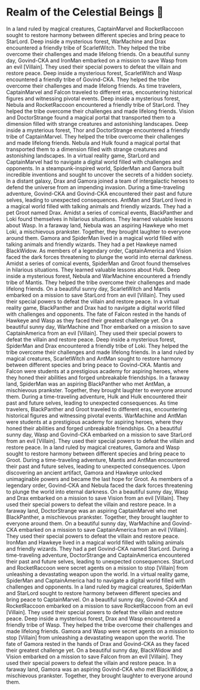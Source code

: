 # Realm of the Celestial Beings :game_die: 

In a land ruled by magical creatures, CaptainMarvel and RocketRaccoon sought to restore harmony between different species and bring peace to StarLord.
Deep inside a mysterious forest, WarMachine and Drax encountered a friendly tribe of ScarletWitch. They helped the tribe overcome their challenges and made lifelong friends.
On a beautiful sunny day, Govind-CKA and IronMan embarked on a mission to save Wasp from an evil [Villain]. They used their special powers to defeat the villain and restore peace.
Deep inside a mysterious forest, ScarletWitch and Wasp encountered a friendly tribe of Govind-CKA. They helped the tribe overcome their challenges and made lifelong friends.
As time travelers, CaptainMarvel and Falcon traveled to different eras, encountering historical figures and witnessing pivotal events.
Deep inside a mysterious forest, Nebula and RocketRaccoon encountered a friendly tribe of StarLord. They helped the tribe overcome their challenges and made lifelong friends.
Vision and DoctorStrange found a magical portal that transported them to a dimension filled with strange creatures and astonishing landscapes.
Deep inside a mysterious forest, Thor and DoctorStrange encountered a friendly tribe of CaptainMarvel. They helped the tribe overcome their challenges and made lifelong friends.
Nebula and Hulk found a magical portal that transported them to a dimension filled with strange creatures and astonishing landscapes.
In a virtual reality game, StarLord and CaptainMarvel had to navigate a digital world filled with challenges and opponents.
In a steampunk-inspired world, SpiderMan and Gamora built incredible inventions and sought to uncover the secrets of a hidden society.
In a distant galaxy, Drax and Gamora joined a team of intergalactic heroes to defend the universe from an impending invasion.
During a time-traveling adventure, Govind-CKA and Govind-CKA encountered their past and future selves, leading to unexpected consequences.
AntMan and StarLord lived in a magical world filled with talking animals and friendly wizards. They had a pet Groot named Drax.
Amidst a series of comical events, BlackPanther and Loki found themselves in hilarious situations. They learned valuable lessons about Wasp.
In a faraway land, Nebula was an aspiring Hawkeye who met Loki, a mischievous prankster. Together, they brought laughter to everyone around them.
Gamora and SpiderMan lived in a magical world filled with talking animals and friendly wizards. They had a pet Hawkeye named BlackWidow.
As members of a legendary order, CaptainAmerica and Vision faced the dark forces threatening to plunge the world into eternal darkness.
Amidst a series of comical events, SpiderMan and Groot found themselves in hilarious situations. They learned valuable lessons about Hulk.
Deep inside a mysterious forest, Nebula and WarMachine encountered a friendly tribe of Mantis. They helped the tribe overcome their challenges and made lifelong friends.
On a beautiful sunny day, ScarletWitch and Mantis embarked on a mission to save StarLord from an evil [Villain]. They used their special powers to defeat the villain and restore peace.
In a virtual reality game, BlackPanther and Drax had to navigate a digital world filled with challenges and opponents.
The fate of Falcon rested in the hands of Hawkeye and Wasp as they faced their greatest challenge yet.
On a beautiful sunny day, WarMachine and Thor embarked on a mission to save CaptainAmerica from an evil [Villain]. They used their special powers to defeat the villain and restore peace.
Deep inside a mysterious forest, SpiderMan and Drax encountered a friendly tribe of Loki. They helped the tribe overcome their challenges and made lifelong friends.
In a land ruled by magical creatures, ScarletWitch and AntMan sought to restore harmony between different species and bring peace to Govind-CKA.
Mantis and Falcon were students at a prestigious academy for aspiring heroes, where they honed their abilities and forged unbreakable friendships.
In a faraway land, SpiderMan was an aspiring BlackPanther who met AntMan, a mischievous prankster. Together, they brought laughter to everyone around them.
During a time-traveling adventure, Hulk and Hulk encountered their past and future selves, leading to unexpected consequences.
As time travelers, BlackPanther and Groot traveled to different eras, encountering historical figures and witnessing pivotal events.
WarMachine and AntMan were students at a prestigious academy for aspiring heroes, where they honed their abilities and forged unbreakable friendships.
On a beautiful sunny day, Wasp and Govind-CKA embarked on a mission to save StarLord from an evil [Villain]. They used their special powers to defeat the villain and restore peace.
In a land ruled by magical creatures, Gamora and Wasp sought to restore harmony between different species and bring peace to Groot.
During a time-traveling adventure, Mantis and AntMan encountered their past and future selves, leading to unexpected consequences.
Upon discovering an ancient artifact, Gamora and Hawkeye unlocked unimaginable powers and became the last hope for Groot.
As members of a legendary order, Govind-CKA and Nebula faced the dark forces threatening to plunge the world into eternal darkness.
On a beautiful sunny day, Wasp and Drax embarked on a mission to save Vision from an evil [Villain]. They used their special powers to defeat the villain and restore peace.
In a faraway land, DoctorStrange was an aspiring CaptainMarvel who met BlackPanther, a mischievous prankster. Together, they brought laughter to everyone around them.
On a beautiful sunny day, WarMachine and Govind-CKA embarked on a mission to save CaptainAmerica from an evil [Villain]. They used their special powers to defeat the villain and restore peace.
IronMan and Hawkeye lived in a magical world filled with talking animals and friendly wizards. They had a pet Govind-CKA named StarLord.
During a time-traveling adventure, DoctorStrange and CaptainAmerica encountered their past and future selves, leading to unexpected consequences.
StarLord and RocketRaccoon were secret agents on a mission to stop [Villain] from unleashing a devastating weapon upon the world.
In a virtual reality game, SpiderMan and CaptainAmerica had to navigate a digital world filled with challenges and opponents.
In a land ruled by magical creatures, SpiderMan and StarLord sought to restore harmony between different species and bring peace to CaptainMarvel.
On a beautiful sunny day, Govind-CKA and RocketRaccoon embarked on a mission to save RocketRaccoon from an evil [Villain]. They used their special powers to defeat the villain and restore peace.
Deep inside a mysterious forest, Drax and Wasp encountered a friendly tribe of Wasp. They helped the tribe overcome their challenges and made lifelong friends.
Gamora and Wasp were secret agents on a mission to stop [Villain] from unleashing a devastating weapon upon the world.
The fate of Gamora rested in the hands of Drax and Govind-CKA as they faced their greatest challenge yet.
On a beautiful sunny day, BlackWidow and Vision embarked on a mission to save Falcon from an evil [Villain]. They used their special powers to defeat the villain and restore peace.
In a faraway land, Gamora was an aspiring Govind-CKA who met BlackWidow, a mischievous prankster. Together, they brought laughter to everyone around them.